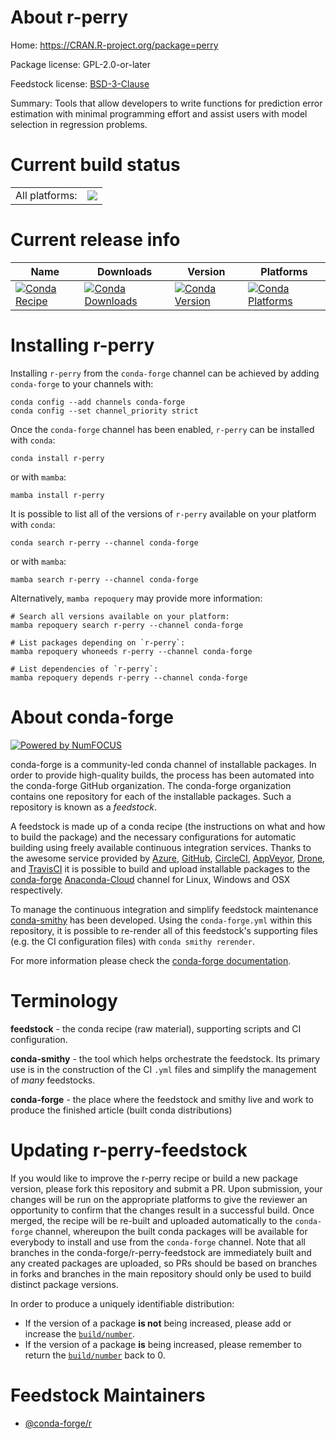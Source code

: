 About r-perry
=============

Home: https://CRAN.R-project.org/package=perry

Package license: GPL-2.0-or-later

Feedstock license: [BSD-3-Clause](https://github.com/conda-forge/r-perry-feedstock/blob/main/LICENSE.txt)

Summary: Tools that allow developers to write functions for prediction error estimation with minimal programming effort and assist users with model selection in regression problems.

Current build status
====================


<table><tr><td>All platforms:</td>
    <td>
      <a href="https://dev.azure.com/conda-forge/feedstock-builds/_build/latest?definitionId=13937&branchName=main">
        <img src="https://dev.azure.com/conda-forge/feedstock-builds/_apis/build/status/r-perry-feedstock?branchName=main">
      </a>
    </td>
  </tr>
</table>

Current release info
====================

| Name | Downloads | Version | Platforms |
| --- | --- | --- | --- |
| [![Conda Recipe](https://img.shields.io/badge/recipe-r--perry-green.svg)](https://anaconda.org/conda-forge/r-perry) | [![Conda Downloads](https://img.shields.io/conda/dn/conda-forge/r-perry.svg)](https://anaconda.org/conda-forge/r-perry) | [![Conda Version](https://img.shields.io/conda/vn/conda-forge/r-perry.svg)](https://anaconda.org/conda-forge/r-perry) | [![Conda Platforms](https://img.shields.io/conda/pn/conda-forge/r-perry.svg)](https://anaconda.org/conda-forge/r-perry) |

Installing r-perry
==================

Installing `r-perry` from the `conda-forge` channel can be achieved by adding `conda-forge` to your channels with:

```
conda config --add channels conda-forge
conda config --set channel_priority strict
```

Once the `conda-forge` channel has been enabled, `r-perry` can be installed with `conda`:

```
conda install r-perry
```

or with `mamba`:

```
mamba install r-perry
```

It is possible to list all of the versions of `r-perry` available on your platform with `conda`:

```
conda search r-perry --channel conda-forge
```

or with `mamba`:

```
mamba search r-perry --channel conda-forge
```

Alternatively, `mamba repoquery` may provide more information:

```
# Search all versions available on your platform:
mamba repoquery search r-perry --channel conda-forge

# List packages depending on `r-perry`:
mamba repoquery whoneeds r-perry --channel conda-forge

# List dependencies of `r-perry`:
mamba repoquery depends r-perry --channel conda-forge
```


About conda-forge
=================

[![Powered by
NumFOCUS](https://img.shields.io/badge/powered%20by-NumFOCUS-orange.svg?style=flat&colorA=E1523D&colorB=007D8A)](https://numfocus.org)

conda-forge is a community-led conda channel of installable packages.
In order to provide high-quality builds, the process has been automated into the
conda-forge GitHub organization. The conda-forge organization contains one repository
for each of the installable packages. Such a repository is known as a *feedstock*.

A feedstock is made up of a conda recipe (the instructions on what and how to build
the package) and the necessary configurations for automatic building using freely
available continuous integration services. Thanks to the awesome service provided by
[Azure](https://azure.microsoft.com/en-us/services/devops/), [GitHub](https://github.com/),
[CircleCI](https://circleci.com/), [AppVeyor](https://www.appveyor.com/),
[Drone](https://cloud.drone.io/welcome), and [TravisCI](https://travis-ci.com/)
it is possible to build and upload installable packages to the
[conda-forge](https://anaconda.org/conda-forge) [Anaconda-Cloud](https://anaconda.org/)
channel for Linux, Windows and OSX respectively.

To manage the continuous integration and simplify feedstock maintenance
[conda-smithy](https://github.com/conda-forge/conda-smithy) has been developed.
Using the ``conda-forge.yml`` within this repository, it is possible to re-render all of
this feedstock's supporting files (e.g. the CI configuration files) with ``conda smithy rerender``.

For more information please check the [conda-forge documentation](https://conda-forge.org/docs/).

Terminology
===========

**feedstock** - the conda recipe (raw material), supporting scripts and CI configuration.

**conda-smithy** - the tool which helps orchestrate the feedstock.
                   Its primary use is in the construction of the CI ``.yml`` files
                   and simplify the management of *many* feedstocks.

**conda-forge** - the place where the feedstock and smithy live and work to
                  produce the finished article (built conda distributions)


Updating r-perry-feedstock
==========================

If you would like to improve the r-perry recipe or build a new
package version, please fork this repository and submit a PR. Upon submission,
your changes will be run on the appropriate platforms to give the reviewer an
opportunity to confirm that the changes result in a successful build. Once
merged, the recipe will be re-built and uploaded automatically to the
`conda-forge` channel, whereupon the built conda packages will be available for
everybody to install and use from the `conda-forge` channel.
Note that all branches in the conda-forge/r-perry-feedstock are
immediately built and any created packages are uploaded, so PRs should be based
on branches in forks and branches in the main repository should only be used to
build distinct package versions.

In order to produce a uniquely identifiable distribution:
 * If the version of a package **is not** being increased, please add or increase
   the [``build/number``](https://docs.conda.io/projects/conda-build/en/latest/resources/define-metadata.html#build-number-and-string).
 * If the version of a package **is** being increased, please remember to return
   the [``build/number``](https://docs.conda.io/projects/conda-build/en/latest/resources/define-metadata.html#build-number-and-string)
   back to 0.

Feedstock Maintainers
=====================

* [@conda-forge/r](https://github.com/conda-forge/r/)

